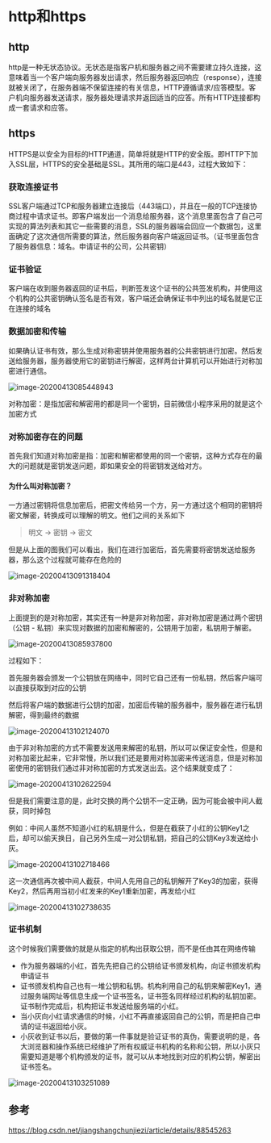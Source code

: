 # http和https

## http

http是一种无状态协议。无状态是指客户机和服务器之间不需要建立持久连接，这意味着当一个客户端向服务器发出请求，然后服务器返回响应（response），连接就被关闭了，在服务器端不保留连接的有关信息，HTTP遵循请求/应答模型。客户机向服务器发送请求，服务器处理请求并返回适当的应答。所有HTTP连接都构成一套请求和应答。

## https

HTTPS是以安全为目标的HTTP通道，简单将就是HTTP的安全版。即HTTP下加入SSL层，HTTPS的安全基础是SSL。其所用的端口是443，过程大致如下：

### 获取连接证书

SSL客户端通过TCP和服务器建立连接后（443端口），并且在一般的TCP连接协商过程中请求证书。即客户端发出一个消息给服务器，这个消息里面包含了自己可实现的算法列表和其它一些需要的消息，SSL的服务器端会回应一个数据包，这里面确定了这次通信所需要的算法，然后服务器向客户端返回证书。（证书里面包含了服务器信息：域名。申请证书的公司，公共密钥）

### 证书验证

客户端在收到服务器返回的证书后，判断签发这个证书的公共签发机构，并使用这个机构的公共密钥确认签名是否有效，客户端还会确保证书中列出的域名就是它正在连接的域名

### 数据加密和传输

如果确认证书有效，那么生成对称密钥并使用服务器的公共密钥进行加密。然后发送给服务器，服务器使用它的密钥进行解密，这样两台计算机可以开始进行对称加密进行通信。

![image-20200413085448943](images/image-20200413085448943.png)

对称加密：是指加密和解密用的都是同一个密钥，目前微信小程序采用的就是这个加密方式

### 对称加密存在的问题

首先我们知道对称加密是指：加密和解密都使用的同一个密钥，这种方式存在的最大的问题就是密钥发送问题，即如果安全的将密钥发送给对方。

#### 为什么叫对称加密？

一方通过密钥将信息加密后，把密文传给另一个方，另一方通过这个相同的密钥将密文解密，转换成可以理解的明文。他们之间的关系如下

> 明文 -> 密钥 -> 密文

但是从上面的图我们可以看出，我们在进行加密后，首先需要将密钥发送给服务器，那么这个过程就可能存在危险的

![image-20200413091318404](images/image-20200413091318404.png)



### 非对称加密

上面提到的是对称加密，其实还有一种是非对称加密，非对称加密是通过两个密钥（公钥 - 私钥）来实现对数据的加密和解密的，公钥用于加密，私钥用于解密。

![image-20200413085937800](images/image-20200413085937800.png)

过程如下：

首先服务器会颁发一个公钥放在网络中，同时它自己还有一份私钥，然后客户端可以直接获取到对应的公钥

然后将客户端的数据进行公钥的加密，加密后传输的服务器中，服务器在进行私钥解密，得到最终的数据



![image-20200413102124070](images/image-20200413102124070.png)

由于非对称加密的方式不需要发送用来解密的私钥，所以可以保证安全性，但是和对称加密比起来，它非常慢，所以我们还是要用对称加密来传送消息，但是对称加密使用的密钥我们通过非对称加密的方式发送出去。这个结果就变成了：

![image-20200413102622594](images/image-20200413102622594.png)

但是我们需要注意的是，此时交换的两个公钥不一定正确，因为可能会被中间人截获，同时掉包

例如：中间人虽然不知道小红的私钥是什么，但是在截获了小红的公钥Key1之后，却可以偷天换日，自己另外生成一对公钥私钥，把自己的公钥Key3发送给小灰。

![image-20200413102718466](images/image-20200413102718466.png)

这一次通信再次被中间人截获，中间人先用自己的私钥解开了Key3的加密，获得Key2，然后再用当初小红发来的Key1重新加密，再发给小红

![image-20200413102738635](images/image-20200413102738635.png)

### 证书机制

这个时候我们需要做的就是从指定的机构出获取公钥，而不是任由其在网络传输

- 作为服务器端的小红，首先先把自己的公钥给证书颁发机构，向证书颁发机构申请证书
- 证书颁发机构自己也有一堆公钥和私钥。机构利用自己的私钥来解密Key1，通过服务端网址等信息生成一个证书签名，证书签名同样经过机构的私钥加密。证书制作完成后，机构把证书发送给服务端的小红。
- 当小灰向小红请求通信的时候，小红不再直接返回自己的公钥，而是把自己申请的证书返回给小灰。
- 小灰收到证书以后，要做的第一件事就是验证证书的真伪，需要说明的是，各大浏览器和操作系统已经维护了所有权威证书机构的名称和公钥，所以小灰只需要知道是哪个机构颁发的证书，就可以从本地找到对应的机构公钥，解密出证书签名。

![image-20200413103251089](images/image-20200413103251089.png)

## 参考

https://blog.csdn.net/jiangshangchunjiezi/article/details/88545263

